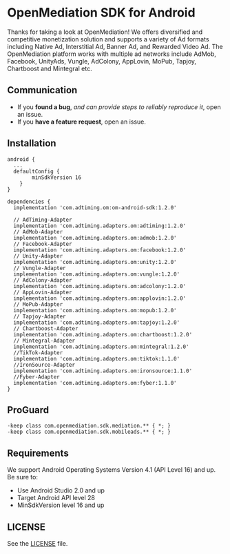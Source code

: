 ﻿# OpenMediation SDK for Android
Thanks for taking a look at OpenMediation! We offers diversified and competitive monetization solution and supports a variety of Ad formats including Native Ad, Interstitial Ad, Banner Ad, and Rewarded Video Ad. The OpenMediation platform works with multiple ad networks include AdMob, Facebook, UnityAds, Vungle, AdColony, AppLovin, MoPub, Tapjoy, Chartboost and Mintegral etc.

## Communication

- If you **found a bug**, _and can provide steps to reliably reproduce it_, open an issue.
- If you **have a feature request**, open an issue.

## Installation

```
android {
  ...
  defaultConfig {
        minSdkVersion 16
    }
}

dependencies {
  implementation 'com.adtiming.om:om-android-sdk:1.2.0'

  // AdTiming-Adapter
  implementation 'com.adtiming.adapters.om:adtiming:1.2.0'  
  // AdMob-Adapter
  implementation 'com.adtiming.adapters.om:admob:1.2.0'
  // Facebook-Adapter
  implementation 'com.adtiming.adapters.om:facebook:1.2.0'  
  // Unity-Adapter
  implementation 'com.adtiming.adapters.om:unity:1.2.0'
  // Vungle-Adapter
  implementation 'com.adtiming.adapters.om:vungle:1.2.0'  
  // AdColony-Adapter
  implementation 'com.adtiming.adapters.om:adcolony:1.2.0'
  // AppLovin-Adapter
  implementation 'com.adtiming.adapters.om:applovin:1.2.0'  
  // MoPub-Adapter
  implementation 'com.adtiming.adapters.om:mopub:1.2.0'
  // Tapjoy-Adapter
  implementation 'com.adtiming.adapters.om:tapjoy:1.2.0'
  // Chartboost-Adapter
  implementation 'com.adtiming.adapters.om:chartboost:1.2.0'  
  // Mintegral-Adapter
  implementation 'com.adtiming.adapters.om:mintegral:1.2.0'
  //TikTok-Adapter
  implementation 'com.adtiming.adapters.om:tiktok:1.1.0'
  //IronSource-Adapter
  implementation 'com.adtiming.adapters.om:ironsource:1.1.0'
  //Fyber-Adapter
  implementation 'com.adtiming.adapters.om:fyber:1.1.0'
}
```

## ProGuard
```
-keep class com.openmediation.sdk.mediation.** { *; }
-keep class com.openmediation.sdk.mobileads.** { *; }
```

## Requirements
We support Android Operating Systems Version 4.1 (API Level 16) and up. Be sure to:

- Use Android Studio 2.0 and up
- Target Android API level 28
- MinSdkVersion level 16 and up

## LICENSE
See the [LICENSE](LICENSE) file.


